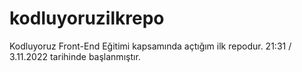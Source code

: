 # kodluyoruzilkrepo
Kodluyoruz Front-End Eğitimi kapsamında açtığım ilk repodur.
21:31 / 3.11.2022 tarihinde başlanmıştır.
